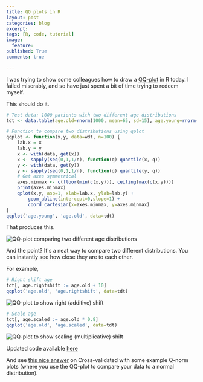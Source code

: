 ```yaml
---
title: QQ plots in R
layout: post
categories: blog
excerpt:
tags: [R, code, tutorial]
image:
  feature:
published: True
comments: true

---
```


I was trying to show some colleagues how to draw a [QQ-plot](http://en.wikipedia.org/wiki/Q%E2%80%93Q_plot) in R today. I failed miserably, and so have just spent a bit of time trying to redeem myself.

This should do it.

```r
# Test data: 1000 patients with two different age distributions
tdt <- data.table(age.old=rnorm(1000, mean=65, sd=15), age.young=rnorm(1000,mean=55,sd=10))

# Function to compare two distributions using qplot
qqplot <- function(x,y, data=wdt, n=100) {
    lab.x = x
    lab.y = y
    x <- with(data, get(x))
    x <- sapply(seq(0,1,1/n), function(q) quantile(x, q))
    y <- with(data, get(y))
    y <- sapply(seq(0,1,1/n), function(q) quantile(y, q))
    # Get axes symmetrical
    axes.minmax <- c(floor(min(c(x,y))), ceiling(max(c(x,y))))
    print(axes.minmax)
    qplot(x,y, asp=1, xlab=lab.x, ylab=lab.y) +
        geom_abline(intercept=0,slope=1) +
        coord_cartesian(x=axes.minmax, y=axes.minmax)
}
qqplot('age.young', 'age.old', data=tdt)
```

That produces this.

![QQ-plot comparing two different age distributions]({{site.url}}/assets/media/141125_qqplot_1.png)

And the point? It's a neat way to compare two different distributions. You can instantly see how close they are to each other.

For example,

```r
# Right shift age
tdt[, age.rightshift := age.old + 10]
qqplot('age.old', 'age.rightshift', data=tdt)
```

![QQ-plot to show right (additive) shift]({{site.url}}/assets/media/141125_qqplot_2.png)


```r
# Scale age
tdt[, age.scaled := age.old * 0.8]
qqplot('age.old', 'age.scaled', data=tdt)
```

![QQ-plot to show scaling (multiplicative) shift]({{site.url}}/assets/media/141125_qqplot_3.png)

Updated code available [here](https://gist.github.com/b36b908d7cb4de9b52b4)

And see [this nice answer](http://stats.stackexchange.com/a/101290/7746) on Cross-validated with some example Q-norm plots (where you use the QQ-plot to compare your data to a normal distribution).

